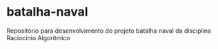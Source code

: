 # batalha-naval
Repositório para desenvolvimento do projeto batalha naval da disciplina Raciocínio Algorítmico
